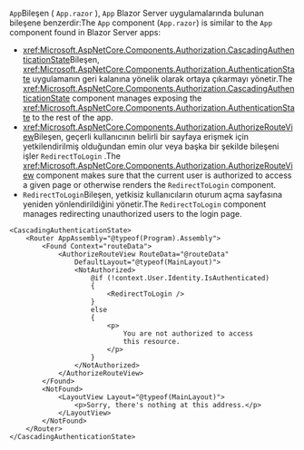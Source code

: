 <span data-ttu-id="72838-101">`App`Bileşen ( `App.razor` ), `App` Blazor Server uygulamalarında bulunan bileşene benzerdir:</span><span class="sxs-lookup"><span data-stu-id="72838-101">The `App` component (`App.razor`) is similar to the `App` component found in Blazor Server apps:</span></span>

* <span data-ttu-id="72838-102"><xref:Microsoft.AspNetCore.Components.Authorization.CascadingAuthenticationState>Bileşen, <xref:Microsoft.AspNetCore.Components.Authorization.AuthenticationState> uygulamanın geri kalanına yönelik olarak ortaya çıkarmayı yönetir.</span><span class="sxs-lookup"><span data-stu-id="72838-102">The <xref:Microsoft.AspNetCore.Components.Authorization.CascadingAuthenticationState> component manages exposing the <xref:Microsoft.AspNetCore.Components.Authorization.AuthenticationState> to the rest of the app.</span></span>
* <span data-ttu-id="72838-103"><xref:Microsoft.AspNetCore.Components.Authorization.AuthorizeRouteView>Bileşen, geçerli kullanıcının belirli bir sayfaya erişmek için yetkilendirilmiş olduğundan emin olur veya başka bir şekilde bileşeni işler `RedirectToLogin` .</span><span class="sxs-lookup"><span data-stu-id="72838-103">The <xref:Microsoft.AspNetCore.Components.Authorization.AuthorizeRouteView> component makes sure that the current user is authorized to access a given page or otherwise renders the `RedirectToLogin` component.</span></span>
* <span data-ttu-id="72838-104">`RedirectToLogin`Bileşen, yetkisiz kullanıcıların oturum açma sayfasına yeniden yönlendirildiğini yönetir.</span><span class="sxs-lookup"><span data-stu-id="72838-104">The `RedirectToLogin` component manages redirecting unauthorized users to the login page.</span></span>

```razor
<CascadingAuthenticationState>
    <Router AppAssembly="@typeof(Program).Assembly">
        <Found Context="routeData">
            <AuthorizeRouteView RouteData="@routeData" 
                DefaultLayout="@typeof(MainLayout)">
                <NotAuthorized>
                    @if (!context.User.Identity.IsAuthenticated)
                    {
                        <RedirectToLogin />
                    }
                    else
                    {
                        <p>
                            You are not authorized to access 
                            this resource.
                        </p>
                    }
                </NotAuthorized>
            </AuthorizeRouteView>
        </Found>
        <NotFound>
            <LayoutView Layout="@typeof(MainLayout)">
                <p>Sorry, there's nothing at this address.</p>
            </LayoutView>
        </NotFound>
    </Router>
</CascadingAuthenticationState>
```
